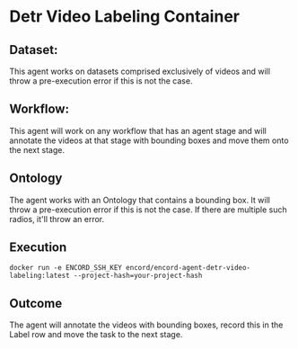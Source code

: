 # Detr Video Labeling Container

## Dataset:
This agent works on datasets comprised exclusively of videos and will throw a pre-execution error if this is not the case.

## Workflow: 
This agent will work on any workflow that has an agent stage and will annotate the videos at that stage with bounding boxes and move them onto the next stage.

## Ontology

The agent works with an Ontology that contains a bounding box. It will throw a pre-execution error if this is not the case. If there are multiple such radios, it'll throw an error. 

## Execution

`docker run -e ENCORD_SSH_KEY encord/encord-agent-detr-video-labeling:latest --project-hash=your-project-hash`

## Outcome

The agent will annotate the videos with bounding boxes, record this in the Label row and move the task to the next stage.
